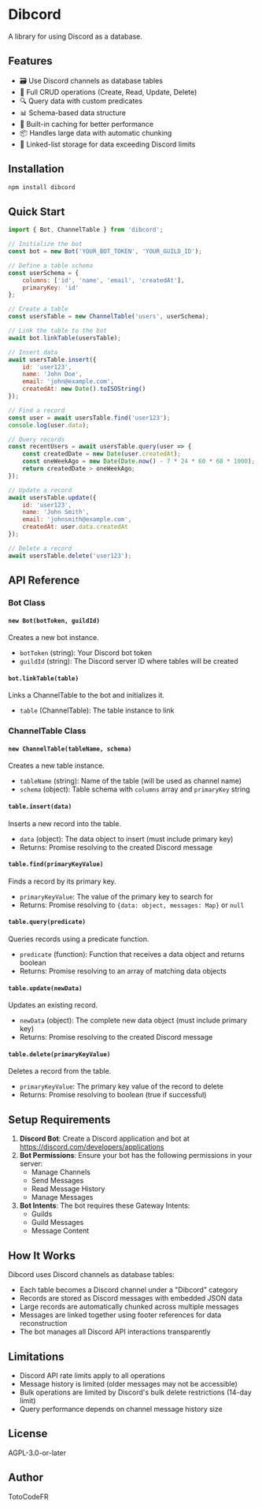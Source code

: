 # Dibcord

A library for using Discord as a database.

## Features

- 🗃️ Use Discord channels as database tables
- 📝 Full CRUD operations (Create, Read, Update, Delete)
- 🔍 Query data with custom predicates
- 📊 Schema-based data structure
- 💾 Built-in caching for better performance
- 📦 Handles large data with automatic chunking
- 🔗 Linked-list storage for data exceeding Discord limits

## Installation

```bash
npm install dibcord
```

## Quick Start

```javascript
import { Bot, ChannelTable } from 'dibcord';

// Initialize the bot
const bot = new Bot('YOUR_BOT_TOKEN', 'YOUR_GUILD_ID');

// Define a table schema
const userSchema = {
    columns: ['id', 'name', 'email', 'createdAt'],
    primaryKey: 'id'
};

// Create a table
const usersTable = new ChannelTable('users', userSchema);

// Link the table to the bot
await bot.linkTable(usersTable);

// Insert data
await usersTable.insert({
    id: 'user123',
    name: 'John Doe',
    email: 'john@example.com',
    createdAt: new Date().toISOString()
});

// Find a record
const user = await usersTable.find('user123');
console.log(user.data);

// Query records
const recentUsers = await usersTable.query(user => {
    const createdDate = new Date(user.createdAt);
    const oneWeekAgo = new Date(Date.now() - 7 * 24 * 60 * 60 * 1000);
    return createdDate > oneWeekAgo;
});

// Update a record
await usersTable.update({
    id: 'user123',
    name: 'John Smith',
    email: 'johnsmith@example.com',
    createdAt: user.data.createdAt
});

// Delete a record
await usersTable.delete('user123');
```

## API Reference

### Bot Class

#### `new Bot(botToken, guildId)`
Creates a new bot instance.

- `botToken` (string): Your Discord bot token
- `guildId` (string): The Discord server ID where tables will be created

#### `bot.linkTable(table)`
Links a ChannelTable to the bot and initializes it.

- `table` (ChannelTable): The table instance to link

### ChannelTable Class

#### `new ChannelTable(tableName, schema)`
Creates a new table instance.

- `tableName` (string): Name of the table (will be used as channel name)
- `schema` (object): Table schema with `columns` array and `primaryKey` string

#### `table.insert(data)`
Inserts a new record into the table.

- `data` (object): The data object to insert (must include primary key)
- Returns: Promise resolving to the created Discord message

#### `table.find(primaryKeyValue)`
Finds a record by its primary key.

- `primaryKeyValue`: The value of the primary key to search for
- Returns: Promise resolving to `{data: object, messages: Map}` or `null`

#### `table.query(predicate)`
Queries records using a predicate function.

- `predicate` (function): Function that receives a data object and returns boolean
- Returns: Promise resolving to an array of matching data objects

#### `table.update(newData)`
Updates an existing record.

- `newData` (object): The complete new data object (must include primary key)
- Returns: Promise resolving to the created Discord message

#### `table.delete(primaryKeyValue)`
Deletes a record from the table.

- `primaryKeyValue`: The primary key value of the record to delete
- Returns: Promise resolving to boolean (true if successful)

## Setup Requirements

1. **Discord Bot**: Create a Discord application and bot at https://discord.com/developers/applications
2. **Bot Permissions**: Ensure your bot has the following permissions in your server:
   - Manage Channels
   - Send Messages
   - Read Message History
   - Manage Messages
3. **Bot Intents**: The bot requires these Gateway Intents:
   - Guilds
   - Guild Messages
   - Message Content

## How It Works

Dibcord uses Discord channels as database tables:

- Each table becomes a Discord channel under a "Dibcord" category
- Records are stored as Discord messages with embedded JSON data
- Large records are automatically chunked across multiple messages
- Messages are linked together using footer references for data reconstruction
- The bot manages all Discord API interactions transparently

## Limitations

- Discord API rate limits apply to all operations
- Message history is limited (older messages may not be accessible)
- Bulk operations are limited by Discord's bulk delete restrictions (14-day limit)
- Query performance depends on channel message history size

## License

AGPL-3.0-or-later

## Author

TotoCodeFR
